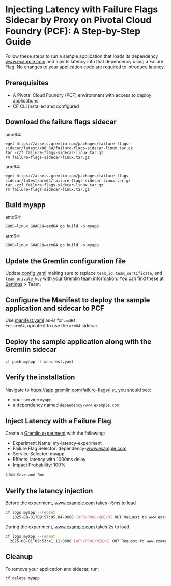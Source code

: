 # Injecting Latency with Failure Flags Sidecar by Proxy on Pivotal Cloud Foundry (PCF): A Step-by-Step Guide

Follow these steps to run a sample application that loads its dependency www.example.com and injects latency into that dependency using a Failure Flag. No changes to your application code are required to introduce latency.

## Prerequisites

- A Pivotal Cloud Foundry (PCF) environment with access to deploy applications
- CF CLI installed and configured

## Download the failure flags sidecar

amd64:
```
wget https://assets.gremlin.com/packages/failure-flags-sidecar/latest/x86_64/failure-flags-sidecar-linux.tar.gz
tar -xzf failure-flags-sidecar-linux.tar.gz
rm failure-flags-sidecar-linux.tar.gz
```

arm64:
```
wget https://assets.gremlin.com/packages/failure-flags-sidecar/latest/arm64/failure-flags-sidecar-linux.tar.gz
tar -xzf failure-flags-sidecar-linux.tar.gz
rm failure-flags-sidecar-linux.tar.gz
```

## Build myapp

amd64:
```
GOOS=linux GOARCH=amd64 go build -o myapp
```

arm64:
```
GOOS=linux GOARCH=arm64 go build -o myapp
```

## Update the Gremlin configuration file

Update [config.yaml](config.yaml) making sure to replace `team_id`, `team_certificate`, and `team_private_key` with your Gremlin team information.
You can find these at [Settings](https://app.gremlin.com/settings) > Team.

## Configure the Manifest to deploy the sample application and sidecar to PCF

Use [manifest.yaml](manifest.yaml) as-is for `amd64`.  
For `arm64`, update it to use the `arm64` sidecar.

## Deploy the sample application along with the Gremlin sidecar

```bash
cf push myapp -f manifest.yaml
```

## Verify the installation

Navigate to https://app.gremlin.com/failure-flags/list, you should see:
- your service `myapp`
- a dependency named `dependency-www.example.com`

## Inject Latency with a Failure Flag

Create a [Gremlin experiment](https://app.gremlin.com/failure-flags/new) with the following:
- Experiment Name: my-latency-experiment
- Failure Flag Selector: dependency-www.example.com
- Service Selector: myapp
- Effects: latency with 1000ms delay
- Impact Probability: 100%

Click `Save and Run`

## Verify the latency injection


Before the experiment, www.example.com takes ~5ms to load
```bash
cf logs myapp --recent
   2025-08-01T09:57:05.84-0600 [APP/PROC/WEB/0] OUT Request to www.example.com - Status: 200 OK | Duration: 5.393351ms
```

During the experiment, www.example.com takes 2s to load
```bash
cf logs myapp --recent
  2025-08-01T09:53:41.11-0600 [APP/PROC/WEB/0] OUT Request to www.example.com - Status: 200 OK | Duration: 2.006431396s
```

## Cleanup

To remove your application and sidecar, run:
```bash
cf delete myapp
```
